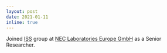 ```yaml
---
layout: post
date: 2021-01-11
inline: true
---
```


Joined  <a href="https://www.neclab.eu/research-areas/system-platform-for-iot-and-ai/intelligent-software-system" target="_blank">ISS</a> group at <a href="https://www.neclab.eu/" target="_blank">NEC Laboratories Europe GmbH</a> as a Senior Researcher.
